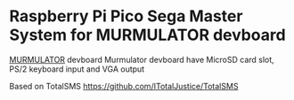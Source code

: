 # Raspberry Pi Pico Sega Master System for MURMULATOR devboard

[MURMULATOR](https://github.com/AlexEkb4ever/MURMULATOR_classical_scheme) devboard 
Murmulator devboard have MicroSD card slot, PS/2 keyboard input and VGA output

Based on TotalSMS https://github.com/ITotalJustice/TotalSMS

